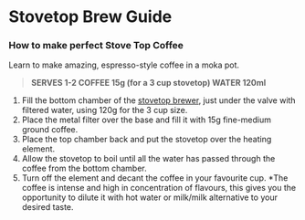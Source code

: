 # Stovetop Brew Guide

### How to make perfect Stove Top Coffee

Learn to make amazing, espresso-style coffee in a moka pot.

> 
> **SERVES 1-2 COFFEE 15g (for a 3 cup stovetop) WATER 120ml**
> 

1. Fill the bottom chamber of the [stovetop brewer](https://codeblackcoffee.com.au/products/bialetti-moka-3-cup?_pos=1&_sid=8ed852d1a&_ss=r&variant=37080127078552), just under the valve with filtered water, using 120g for the 3 cup size.
 2. Place the metal filter over the base and fill it with 15g fine-medium ground coffee.
 3. Place the top chamber back and put the stovetop over the heating element.
 4. Allow the stovetop to boil until all the water has passed through the coffee from the bottom chamber.
 5. Turn off the element and decant the coffee in your favourite cup. 
 *The coffee is intense and high in concentration of flavours, this gives you the opportunity to dilute it with hot water or milk/milk alternative to your desired taste.